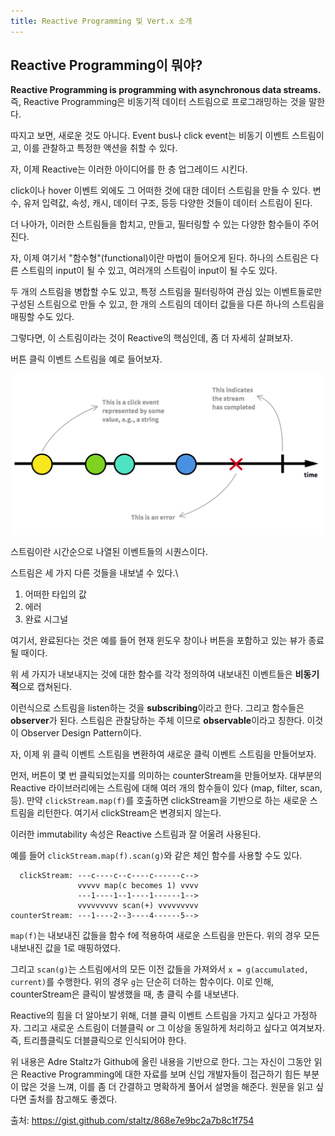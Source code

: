 ```yaml
---
title: Reactive Programming 및 Vert.x 소개
---
```


## Reactive Programming이 뭐야?

**Reactive Programming is programming with asynchronous data streams.**
즉, Reactive Programming은 비동기적 데이터 스트림으로 프로그래밍하는 것을 말한다. 

따지고 보면, 새로운 것도 아니다. Event bus나 click event는 비동기 이벤트 스트림이고, 이를 관찰하고 특정한 액션을 취할 수 있다.

자, 이제 Reactive는 이러한 아이디어를 한 층 업그레이드 시킨다.

click이나 hover 이벤트 외에도 그 어떠한 것에 대한 데이터 스트림을 만들 수 있다. 변수, 유저 입력값, 속성, 캐시, 데이터 구조, 등등 다양한 것들이 데이터 스트림이 된다.

더 나아가, 이러한 스트림들을 합치고, 만들고, 필터링할 수 있는 다양한 함수들이 주어진다.

자, 이제 여기서 "함수형"(functional)이란 마법이 들어오게 된다. 하나의 스트림은 다른 스트림의 input이 될 수 있고, 여러개의 스트림이 input이 될 수도 있다. 

두 개의 스트림을 병합할 수도 있고, 특정 스트림을 필터링하여 관심 있는 이벤트들로만 구성된 스트림으로 만들 수 있고, 한 개의 스트림의 데이터 값들을 다른 하나의 스트림을 매핑할 수도 있다.

그렇다면, 이 스트림이라는 것이 Reactive의 핵심인데, 좀 더 자세히 살펴보자.

버튼 클릭 이벤트 스트림을 예로 들어보자.

![Button Click Event Stream](/assets/img/reactive_btn_click.png)

스트림이란 시간순으로 나열된 이벤트들의 시퀀스이다.

스트림은 세 가지 다른 것들을 내보낼 수 있다.\
1) 어떠한 타입의 값
2) 에러
3) 완료 시그널

여기서, 완료된다는 것은 예를 들어 현재 윈도우 창이나 버튼을 포함하고 있는 뷰가 종료될 때이다.

위 세 가지가 내보내지는 것에 대한 함수를 각각 정의하여 내보내진 이벤트들은 **비동기적**으로 캡쳐된다.

이런식으로 스트림을 listen하는 것을 **subscribing**이라고 한다. 그리고 함수들은 **observer**가 된다. 스트림은 관찰당하는 주체 이므로 **observable**이라고 칭한다. 이것이 Observer Design Pattern이다.

자, 이제 위 클릭 이벤트 스트림을 변환하여 새로운 클릭 이벤트 스트림을 만들어보자.

먼저, 버튼이 몇 번 클릭되었는지를 의미하는 counterStream을 만들어보자. 대부분의 Reactive 라이브러리에는 스트림에 대해 여러 개의 함수들이 있다 (map, filter, scan, 등). 만약 `clickStream.map(f)`를 호출하면 clickStream을 기반으로 하는 새로운 스트림을 리턴한다. 여기서 clickStream은 변경되지 않는다.

이러한 immutability 속성은 Reactive 스트림과 잘 어울려 사용된다.

예를 들어 `clickStream.map(f).scan(g)`와 같은 체인 함수를 사용할 수도 있다.

```
  clickStream: ---c----c--c----c------c-->
               vvvvv map(c becomes 1) vvvv
               ---1----1--1----1------1-->
               vvvvvvvvv scan(+) vvvvvvvvv
counterStream: ---1----2--3----4------5-->
```

`map(f)`는 내보내진 값들을 함수 f에 적용하여 새로운 스트림을 만든다. 위의 경우 모든 내보내진 값을 1로 매핑하였다.

그리고 `scan(g)`는 스트림에서의 모든 이전 값들을 가져와서 `x = g(accumulated, current)`를 수행한다. 위의 경우 `g`는 단순히 더하는 함수이다. 이로 인해, counterStream은 클릭이 발생했을 때, 총 클릭 수를 내보낸다.

Reactive의 힘을 더 알아보기 위해, 더블 클릭 이벤트 스트림을 가지고 싶다고 가정하자. 그리고 새로운 스트림이 더블클릭 or 그 이상을 동일하게 처리하고 싶다고 여겨보자. 즉, 트리플클릭도 더블클릭으로 인식되어야 한다.











위 내용은 Adre Staltz가 Github에 올린 내용을 기반으로 한다. 그는 자신이 그동안 읽은 Reactive Programming에 대한 자료를 보며 신입 개발자들이 접근하기 힘든 부분이 많은 것을 느껴, 이를 좀 더 간결하고 명확하게 풀어서 설명을 해준다. 원문을 읽고 싶다면 출처를 참고해도 좋겠다.










출처: https://gist.github.com/staltz/868e7e9bc2a7b8c1f754